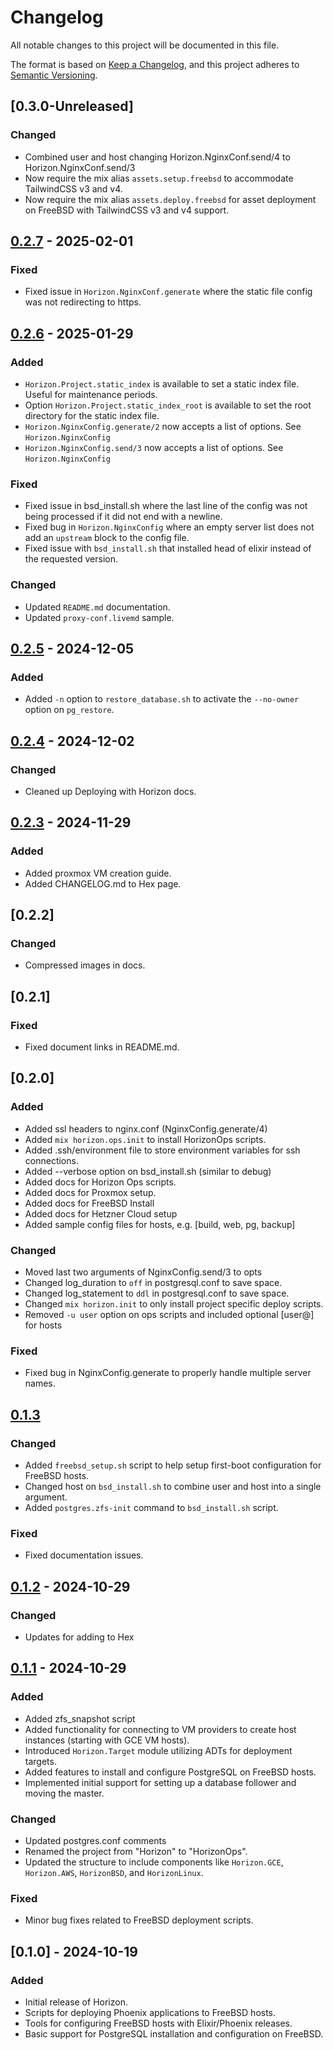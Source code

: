 # Changelog

All notable changes to this project will be documented in this file.

The format is based on [Keep a Changelog](https://keepachangelog.com/en/1.0.0/), and this project adheres to [Semantic Versioning](https://semver.org/spec/v2.0.0.html).

## [0.3.0-Unreleased]

### Changed
- Combined user and host changing Horizon.NginxConf.send/4 to Horizon.NginxConf.send/3
- Now require the mix alias `assets.setup.freebsd` to accommodate TailwindCSS v3 and v4.
- Now require the mix alias `assets.deploy.freebsd` for asset deployment on FreeBSD with TailwindCSS v3 and v4 support.


## [0.2.7] - 2025-02-01

### Fixed
- Fixed issue in `Horizon.NginxConf.generate` where the static file config was not redirecting to https.


## [0.2.6] - 2025-01-29

### Added
- `Horizon.Project.static_index` is available to set a static index file. Useful for maintenance periods.
- Option `Horizon.Project.static_index_root` is available to set the root directory for the static index file.
- `Horizon.NginxConfig.generate/2` now accepts a list of options. See `Horizon.NginxConfig`
- `Horizon.NginxConfig.send/3` now accepts a list of options. See `Horizon.NginxConfig`

### Fixed
- Fixed issue in bsd_install.sh where the last line of the config was not being processed if it did not end with a newline.
- Fixed bug in `Horizon.NginxConfig` where an empty server list does not add an `upstream` block to the config file.
- Fixed issue with `bsd_install.sh` that installed head of elixir instead of the requested version.

### Changed
- Updated `README.md` documentation.
- Updated `proxy-conf.livemd` sample.


## [0.2.5] - 2024-12-05
### Added
- Added `-n` option to `restore_database.sh` to activate the `--no-owner` option on `pg_restore`.



## [0.2.4] - 2024-12-02
### Changed
- Cleaned up Deploying with Horizon docs.



## [0.2.3] - 2024-11-29
### Added
- Added proxmox VM creation guide.
- Added CHANGELOG.md to Hex page.



## [0.2.2]
### Changed
- Compressed images in docs.



## [0.2.1]
### Fixed
- Fixed document links in README.md.



## [0.2.0]
### Added
- Added ssl headers to nginx.conf (NginxConfig.generate/4)
- Added `mix horizon.ops.init` to install HorizonOps scripts.
- Added .ssh/environment file to store environment variables for ssh connections.
- Added --verbose option on bsd_install.sh (similar to debug)
- Added docs for Horizon Ops scripts.
- Added docs for Proxmox setup.
- Added docs for FreeBSD Install
- Added docs for Hetzner Cloud setup
- Added sample config files for hosts, e.g. [build, web, pg, backup]

### Changed
- Moved last two arguments of NginxConfig.send/3 to opts
- Changed log_duration to `off` in postgresql.conf to save space.
- Changed log_statement to `ddl` in postgresql.conf to save space.
- Changed `mix horizon.init` to only install project specific deploy scripts.
- Removed `-u user` option on ops scripts and included optional [user@] for hosts

### Fixed
- Fixed bug in NginxConfig.generate to properly handle multiple server names.



## [0.1.3]
### Changed
- Added `freebsd_setup.sh` script to help setup first-boot configuration for FreeBSD hosts.
- Changed host on `bsd_install.sh` to combine user and host into a single argument.
- Added `postgres.zfs-init` command to `bsd_install.sh` script.

### Fixed
- Fixed documentation issues.



## [0.1.2] - 2024-10-29
### Changed
- Updates for adding to Hex

## [0.1.1] - 2024-10-29
### Added
- Added zfs_snapshot script
- Added functionality for connecting to VM providers to create host instances (starting with GCE VM hosts).
- Introduced `Horizon.Target` module utilizing ADTs for deployment targets.
- Added features to install and configure PostgreSQL on FreeBSD hosts.
- Implemented initial support for setting up a database follower and moving the master.

### Changed
- Updated postgres.conf comments
- Renamed the project from "Horizon" to "HorizonOps".
- Updated the structure to include components like `Horizon.GCE`, `Horizon.AWS`, `HorizonBSD`, and `HorizonLinux`.

### Fixed
- Minor bug fixes related to FreeBSD deployment scripts.

## [0.1.0] - 2024-10-19
### Added
- Initial release of Horizon.
- Scripts for deploying Phoenix applications to FreeBSD hosts.
- Tools for configuring FreeBSD hosts with Elixir/Phoenix releases.
- Basic support for PostgreSQL installation and configuration on FreeBSD.

[Unreleased]: https://github.com/jfreeze/horizon/compare/v0.1.1...HEAD
[0.3.0]: https://github.com/jfreeze/horizon/tree/0.3.0
[0.2.7]: https://github.com/jfreeze/horizon/tree/0.2.7
[0.2.6]: https://github.com/jfreeze/horizon/tree/0.2.6
[0.2.5]: https://github.com/jfreeze/horizon/tree/0.2.5
[0.2.4]: https://github.com/jfreeze/horizon/tree/0.2.4
[0.2.3]: https://github.com/jfreeze/horizon/tree/0.2.3
[0.1.3]: https://github.com/jfreeze/horizon/tree/0.1.3
[0.1.2]: https://github.com/jfreeze/horizon/tree/0.1.2
[0.1.1]: https://github.com/jfreeze/horizon/tree/0.1.1
